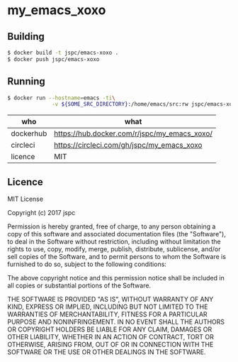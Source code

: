 my_emacs_xoxo
==

Building
--

```bash
$ docker build -t jspc/emacs-xoxo .
$ docker push jspc/emacs-xoxo
```

Running
--

```bash
$ docker run --hostname=emacs -ti\
              -v ${SOME_SRC_DIRECTORY}:/home/emacs/src:rw jspc/emacs-xoxo
```


| who       | what |
|-----------|------|
| dockerhub | https://hub.docker.com/r/jspc/my_emacs_xoxo/   |
| circleci  | https://circleci.com/gh/jspc/my_emacs_xoxo   |
| licence   | MIT   |


Licence
--

MIT License

Copyright (c) 2017 jspc

Permission is hereby granted, free of charge, to any person obtaining a copy
of this software and associated documentation files (the "Software"), to deal
in the Software without restriction, including without limitation the rights
to use, copy, modify, merge, publish, distribute, sublicense, and/or sell
copies of the Software, and to permit persons to whom the Software is
furnished to do so, subject to the following conditions:

The above copyright notice and this permission notice shall be included in all
copies or substantial portions of the Software.

THE SOFTWARE IS PROVIDED "AS IS", WITHOUT WARRANTY OF ANY KIND, EXPRESS OR
IMPLIED, INCLUDING BUT NOT LIMITED TO THE WARRANTIES OF MERCHANTABILITY,
FITNESS FOR A PARTICULAR PURPOSE AND NONINFRINGEMENT. IN NO EVENT SHALL THE
AUTHORS OR COPYRIGHT HOLDERS BE LIABLE FOR ANY CLAIM, DAMAGES OR OTHER
LIABILITY, WHETHER IN AN ACTION OF CONTRACT, TORT OR OTHERWISE, ARISING FROM,
OUT OF OR IN CONNECTION WITH THE SOFTWARE OR THE USE OR OTHER DEALINGS IN THE
SOFTWARE.
